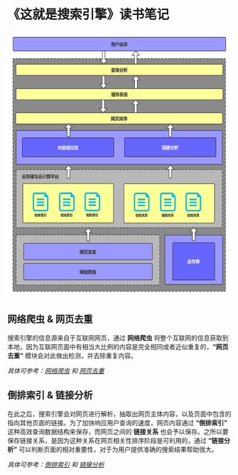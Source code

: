 # 《这就是搜索引擎》读书笔记

<div align="center">    
    <img src="./resources/搜索引擎架构.png" height=600px />
</div>

## 网络爬虫 & 网页去重

搜索引擎的信息源来自于互联网网页，通过 **网络爬虫** 将整个互联网的信息获取到本地，因为互联网页面中有相当大比例的内容是完全相同或者近似重复的，**“网页去重”** 模块会对此做出检测，并去除重复内容。

*具体可参考：[网络爬虫](./网络爬虫) 和 [网页去重](./网页去重)*

## 倒排索引 & 链接分析

在此之后，搜索引擎会对网页进行解析，抽取出网页主体内容，以及页面中包含的指向其他页面的链接。为了加快响应用户查询的速度，网页内容通过 **“倒排索引”** 这种高效查询数据结构来保存，而网页之间的 **链接关系** 也会予以保存。之所以要保存链接关系，是因为这种关系在网页相关性排序阶段是可利用的，通过 **“链接分析”** 可以判断页面的相对重要性，对于为用户提供准确的搜索结果帮助很大。

*具体可参考：[倒排索引](./倒排索引) 和 [链接分析](./链接分析)*
